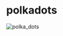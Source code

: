 # polkadots
![polka_dots](https://user-images.githubusercontent.com/33691525/161454126-6ed58ae0-c134-4686-a96b-d3d4a4ccb215.gif)

